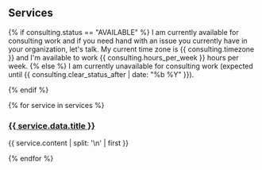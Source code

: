 <div class="l-fragment">

## Services

{% if consulting.status == "AVAILABLE" %}
I am currently available for consulting work and if you need hand with an issue you currently have in your organization, let's talk. My
current time zone is {{ consulting.timezone }} and I'm available to work {{ consulting.hours_per_week }} hours per week.
{% else %}
I am currently unavailable for consulting work (expected until {{ consulting.clear_status_after | date: "%b %Y" }}).

{% endif %}

{% for service in services %}

  <div>
    <h3>
      <a class="u-no-underline u-underline--hover" href="{{ service.url }}">
        {{ service.data.title }}
      </a>
    </h3>

{{ service.content | split: '\n' | first }}

  </div>
{% endfor %}

</div>

